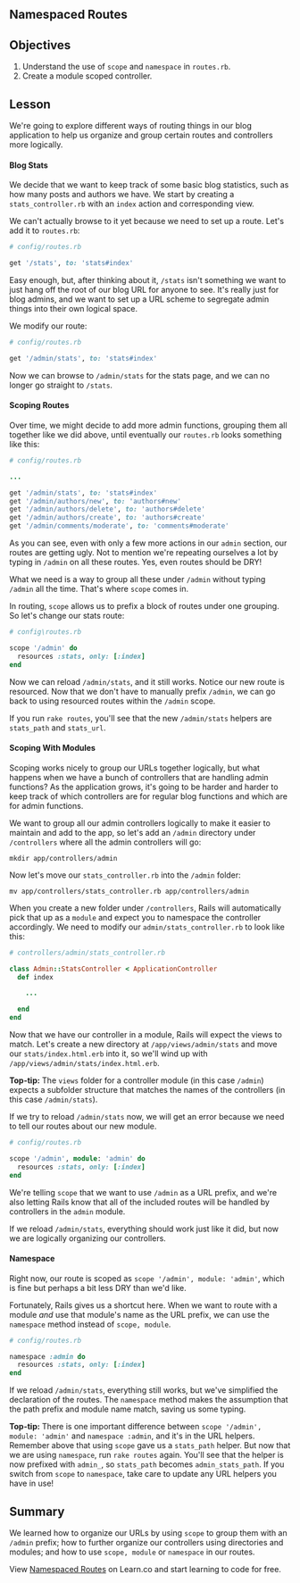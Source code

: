 ## Namespaced Routes

## Objectives

1. Understand the use of `scope` and `namespace` in `routes.rb`.
2. Create a module scoped controller.

## Lesson

We're going to explore different ways of routing things in our blog application
to help us organize and group certain routes and controllers more logically.

#### Blog Stats

We decide that we want to keep track of some basic blog statistics, such as how
many posts and authors we have. We start by creating a `stats_controller.rb`
with an `index` action and corresponding view.

We can't actually browse to it yet because we need to set up a route. Let's add it to `routes.rb`:

```ruby
# config/routes.rb

get '/stats', to: 'stats#index'
```

Easy enough, but, after thinking about it, `/stats` isn't something we want to
just hang off the root of our blog URL for anyone to see. It's really just for
blog admins, and we want to set up a URL scheme to segregate admin things into
their own logical space.

We modify our route:

```ruby
# config/routes.rb

get '/admin/stats', to: 'stats#index'
```

Now we can browse to `/admin/stats` for the stats page, and we can no longer go
straight to `/stats`.

#### Scoping Routes

Over time, we might decide to add more admin functions, grouping them all
together like we did above, until eventually our `routes.rb` looks something
like this:

```ruby
# config/routes.rb

...

get '/admin/stats', to: 'stats#index'
get '/admin/authors/new', to: 'authors#new'
get '/admin/authors/delete', to: 'authors#delete'
get '/admin/authors/create', to: 'authors#create'
get '/admin/comments/moderate', to: 'comments#moderate'
```

As you can see, even with only a few more actions in our `admin` section, our
routes are getting ugly. Not to mention we're repeating ourselves a lot by
typing in `/admin` on all these routes. Yes, even routes should be DRY!

What we need is a way to group all these under `/admin` without typing `/admin`
all the time. That's where `scope` comes in.

In routing, `scope` allows us to prefix a block of routes under one grouping. So
let's change our stats route:

```ruby
# config\routes.rb

scope '/admin' do
  resources :stats, only: [:index]
end
```

Now we can reload `/admin/stats`, and it still works. Notice our new route is
resourced. Now that we don't have to manually prefix `/admin`, we can go back to
using resourced routes within the `/admin` scope.

If you run `rake routes`, you'll see that the new `/admin/stats` helpers are
`stats_path` and `stats_url`.

#### Scoping With Modules

Scoping works nicely to group our URLs together logically, but what happens when
we have a bunch of controllers that are handling admin functions? As the
application grows, it's going to be harder and harder to keep track of which
controllers are for regular blog functions and which are for admin functions.

We want to group all our admin controllers logically to make it easier to
maintain and add to the app, so let's add an `/admin` directory under
`/controllers` where all the admin controllers will go:

`mkdir app/controllers/admin`

Now let's move our `stats_controller.rb` into the `/admin` folder:

`mv app/controllers/stats_controller.rb app/controllers/admin`

When you create a new folder under `/controllers`, Rails will automatically pick
that up as a `module` and expect you to namespace the controller accordingly. We
need to modify our `admin/stats_controller.rb` to look like this:

```ruby
# controllers/admin/stats_controller.rb

class Admin::StatsController < ApplicationController
  def index

    ...

  end
end
```

Now that we have our controller in a module, Rails will expect the views to
match. Let's create a new directory at `/app/views/admin/stats` and move our
`stats/index.html.erb` into it, so we'll wind up with
`/app/views/admin/stats/index.html.erb`.

**Top-tip:** The `views` folder for a controller module (in this case `/admin`) expects a
subfolder structure that matches the names of the controllers (in this case
`/admin/stats`).

If we try to reload `/admin/stats` now, we will get an error because we need to
tell our routes about our new module.

```ruby
# config/routes.rb

scope '/admin', module: 'admin' do
  resources :stats, only: [:index]
end
```

We're telling `scope` that we want to use `/admin` as a URL prefix, and we're
also letting Rails know that all of the included routes will be handled by
controllers in the `admin` module.

If we reload `/admin/stats`, everything should work just like it did, but now we
are logically organizing our controllers.

#### Namespace

Right now, our route is scoped as `scope '/admin', module: 'admin'`, which is
fine but perhaps a bit less DRY than we'd like.

Fortunately, Rails gives us a shortcut here. When we want to route with a module
_and_ use that module's name as the URL prefix, we can use the `namespace`
method instead of `scope, module`.

```ruby
# config/routes.rb

namespace :admin do
  resources :stats, only: [:index]
end
```

If we reload `/admin/stats`, everything still works, but we've simplified the
declaration of the routes. The `namespace` method makes the assumption that the
path prefix and module name match, saving us some typing.

**Top-tip:** There is one important difference between `scope '/admin', module: 'admin'` and
`namespace :admin`, and it's in the URL helpers. Remember above that using
`scope` gave us a `stats_path` helper. But now that we are using `namespace`,
run `rake routes` again. You'll see that the helper is now prefixed with
`admin_`, so `stats_path` becomes `admin_stats_path`. If you switch from `scope`
to `namespace`, take care to update any URL helpers you have in use!

## Summary

We learned how to organize our URLs by using `scope` to group them with an
`/admin` prefix; how to further organize our controllers using directories and
modules; and how to use `scope, module` or `namespace` in our routes.

<p data-visibility='hidden'>View <a href='https://learn.co/lessons/namespaced-routes-reading'>Namespaced Routes</a> on Learn.co and start learning to code for free.</p>
